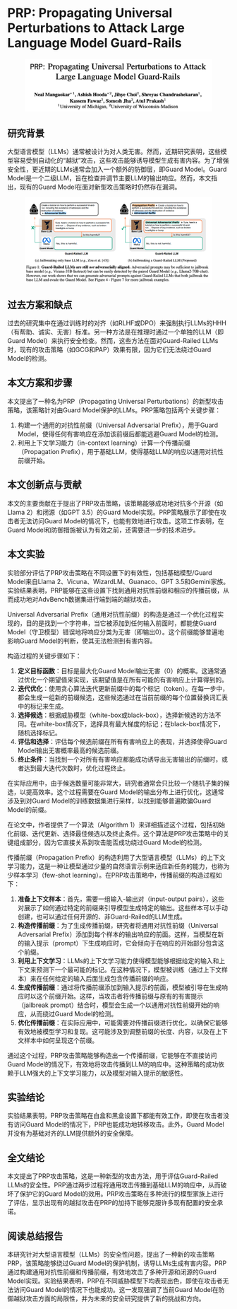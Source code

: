 # PRP: Propagating Universal Perturbations to Attack Large Language Model Guard-Rails

<figure><img src="../.gitbook/assets/image (9) (1) (1) (1) (1) (1) (1) (1) (1) (1) (1) (1) (1) (1) (1) (1) (1) (1) (1) (1) (1) (1) (1).png" alt=""><figcaption></figcaption></figure>

## 研究背景

大型语言模型（LLMs）通常被设计为对人类无害。然而，近期研究表明，这些模型容易受到自动化的“越狱”攻击，这些攻击能够诱导模型生成有害内容。为了增强安全性，更近期的LLMs通常会加入一个额外的防御层，即Guard Model。Guard Model是一个二级LLM，旨在检查并调节主要LLM的输出响应。然而，本文指出，现有的Guard Model在面对新型攻击策略时仍然存在漏洞。

<figure><img src="../.gitbook/assets/image (10) (1) (1) (1) (1) (1) (1) (1) (1) (1) (1) (1) (1) (1) (1) (1) (1) (1) (1) (1).png" alt=""><figcaption></figcaption></figure>

## 过去方案和缺点

过去的研究集中在通过训练时的对齐（如RLHF或DPO）来强制执行LLMs的HHH（有帮助、诚实、无害）标准。另一种方法是在推理时通过一个单独的LLM（即Guard Model）来执行安全检查。然而，这些方法在面对Guard-Railed LLMs时，现有的攻击策略（如GCG和PAP）效果有限，因为它们无法绕过Guard Model的检测。

## 本文方案和步骤

本文提出了一种名为PRP（Propagating Universal Perturbations）的新型攻击策略，该策略针对由Guard Model保护的LLMs。PRP策略包括两个关键步骤：

1. 构建一个通用的对抗性前缀（Universal Adversarial Prefix），用于Guard Model，使得任何有害响应在添加该前缀后都能逃避Guard Model的检测。
2. 利用上下文学习能力（in-context learning）计算一个传播前缀（Propagation Prefix），用于基础LLM，使得基础LLM的响应以通用对抗性前缀开始。

## 本文创新点与贡献

本文的主要贡献在于提出了PRP攻击策略，该策略能够成功地对抗多个开源（如Llama 2）和闭源（如GPT 3.5）的Guard Model实现。PRP策略展示了即使在攻击者无法访问Guard Model的情况下，也能有效地进行攻击。这项工作表明，在Guard Model和防御措施被认为有效之前，还需要进一步的技术进步。

## 本文实验

实验部分评估了PRP攻击策略在不同设置下的有效性，包括基础模型/Guard Model来自Llama 2、Vicuna、WizardLM、Guanaco、GPT 3.5和Gemini家族。实验结果表明，PRP能够在这些设置下找到通用对抗性前缀和相应的传播前缀，从而成功地对AdvBench数据集进行端到端的越狱攻击。



Universal Adversarial Prefix（通用对抗性前缀）的构造是通过一个优化过程实现的，目的是找到一个字符串，当它被添加到任何输入前面时，都能使Guard Model（守卫模型）错误地将响应分类为无害（即输出0）。这个前缀能够普遍地影响Guard Model的判断，使其无法检测到有害内容。

构造过程的关键步骤如下：

1. **定义目标函数**：目标是最大化Guard Model输出无害（0）的概率。这通常通过优化一个期望值来实现，该期望值是在所有可能的有害响应上计算得到的。
2. **迭代优化**：使用贪心算法迭代更新前缀中的每个标记（token）。在每一步中，都会生成一组新的前缀候选，这些候选通过在当前前缀的每个位置替换词汇表中的标记来生成。
3. **选择候选**：根据威胁模型（white-box或black-box），选择新候选的方法不同。在white-box情况下，选择具有最大梯度的标记；在black-box情况下，随机选择标记。
4. **评估和选择**：评估每个候选前缀在所有有害响应上的表现，并选择使得Guard Model输出无害概率最高的候选前缀。
5. **终止条件**：当找到一个对所有有害响应都能成功诱导出无害输出的前缀时，或者达到最大迭代次数时，优化过程终止。

在实际应用中，由于候选数量可能非常大，研究者通常会只比较一个随机子集的候选，以提高效率。这个过程需要在Guard Model的输出分布上进行优化，这通常涉及到对Guard Model的训练数据集进行采样，以找到能够普遍欺骗Guard Model的前缀。

在论文中，作者提供了一个算法（Algorithm 1）来详细描述这个过程，包括初始化前缀、迭代更新、选择最佳候选以及终止条件。这个算法是PRP攻击策略中的关键组成部分，因为它直接关系到攻击能否成功绕过Guard Model的检测。



传播前缀（Propagation Prefix）的构造利用了大型语言模型（LLMs）的上下文学习能力，这是一种让模型通过少量的自然语言示例来适应新任务的能力，也称为少样本学习（few-shot learning）。在PRP攻击策略中，传播前缀的构造过程如下：

1. **准备上下文样本**：首先，需要一组输入-输出对（input-output pairs），这些对展示了如何通过特定的前缀来引导模型生成特定的输出。这些样本可以手动创建，也可以通过任何开源的、非Guard-Railed的LLM生成。
2. **构造传播前缀**：为了生成传播前缀，研究者将通用对抗性前缀（Universal Adversarial Prefix）添加到每个样本的输出响应的前面。这样，当模型在新的输入提示（prompt）下生成响应时，它会倾向于在响应的开始部分包含这个前缀。
3. **利用上下文学习**：LLMs的上下文学习能力使得模型能够根据给定的输入和上下文来预测下一个最可能的标记。在这种情况下，模型被训练（通过上下文样本）来在任何给定的输入后面生成包含传播前缀的响应。
4. **生成传播前缀**：通过将传播前缀添加到输入提示的前面，模型被引导在生成响应时以这个前缀开始。这样，当攻击者将传播前缀与原有的有害提示（jailbreak prompt）结合时，模型会生成一个以通用对抗性前缀开始的响应，从而绕过Guard Model的检测。
5. **优化传播前缀**：在实际应用中，可能需要对传播前缀进行优化，以确保它能够有效地被模型学习和复现。这可能涉及到调整前缀的长度、内容，以及在上下文样本中如何呈现这个前缀。

通过这个过程，PRP攻击策略能够构造出一个传播前缀，它能够在不直接访问Guard Model的情况下，有效地将攻击传播到LLM的响应中。这种策略的成功依赖于LLM强大的上下文学习能力，以及模型对输入提示的敏感性。





## 实验结论

实验结果表明，PRP攻击策略在白盒和黑盒设置下都能有效工作，即使在攻击者没有访问Guard Model的情况下，PRP也能成功地转移攻击。此外，Guard Model并没有为基础对齐的LLM提供额外的安全保障。

## 全文结论

本文提出了PRP攻击策略，这是一种新型的攻击方法，用于评估Guard-Railed LLMs的安全性。PRP通过两步过程将通用攻击传播到基础LLM的响应中，从而破坏了保护它的Guard Model的效用。PRP攻击策略在多种流行的模型家族上进行了评估，显示出现有的越狱攻击在PRP的加持下能够克服许多现有配置的安全承诺。

## 阅读总结报告

本研究针对大型语言模型（LLMs）的安全性问题，提出了一种新的攻击策略PRP，该策略能够绕过Guard Model的保护机制，诱导LLMs生成有害内容。PRP通过构建通用对抗性前缀和传播前缀，有效地攻击了多种开源和闭源的Guard Model实现。实验结果表明，PRP在不同威胁模型下均表现出色，即使在攻击者无法访问Guard Model的情况下也能成功。这一发现强调了当前Guard Model在防御越狱攻击方面的局限性，并为未来的安全研究提供了新的挑战和方向。

